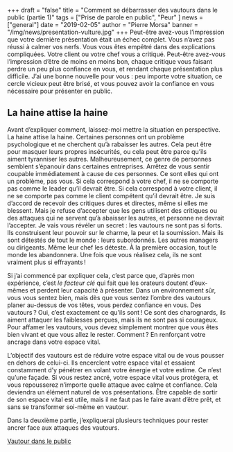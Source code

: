 +++
draft = "false"
title = "Comment se débarrasser des vautours dans le public (partie 1)"
tags = ["Prise de parole en public", "Peur" ]
news = ["general"]
date = "2019-02-05"
author = "Pierre Morsa"
banner = "/img/news/presentation-vulture.jpg"
+++
Peut-être avez-vous l’impression que votre dernière présentation était un échec complet. Vous n’avez pas réussi à calmer vos nerfs. Vous vous êtes empêtré dans des explications compliquées. Votre client ou votre chef vous a critiqué. Peut-être avez-vous l’impression d’être de moins en moins bon, chaque critique vous faisant perdre un peu plus confiance en vous, et rendant chaque présentation plus difficile. J’ai une bonne nouvelle pour vous : peu importe votre situation, ce cercle vicieux peut être brisé, et vous pouvez avoir la confiance en vous nécessaire pour présenter en public.

## La haine attise la haine
Avant d’expliquer comment, laissez-moi mettre la situation en perspective. La haine attise la haine. Certaines personnes ont un problème psychologique et ne cherchent qu’à rabaisser les autres. Cela peut être pour masquer leurs propres insécurités, ou cela peut être parce qu’ils aiment tyranniser les autres. Malheureusement, ce genre de personnes semblent s’épanouir dans certaines entreprises. Arrêtez de vous sentir coupable immédiatement à cause de ces personnes. Ce sont elles qui ont un problème, pas vous. Si cela correspond à votre chef, il ne se comporte pas comme le leader qu’il devrait être. Si cela correspond à votre client, il ne se comporte pas comme le client compétent qu’il devrait être. Je suis d’accord de recevoir des critiques dures et directes, même si elles me blessent. Mais je refuse d’accepter que les gens utilisent des critiques ou des attaques qui ne servent qu’à abaisser les autres, et personne ne devrait l’accepter. Je vais vous révéler un secret : les vautours ne sont pas si forts. Ils construisent leur pouvoir sur le charme, la peur et la soumission. Mais ils sont détestés de tout le monde : leurs subordonnés. Les autres managers ou dirigeants. Même leur chef les déteste. À la première occasion, tout le monde les abandonnera. Une fois que vous réalisez cela, ils ne sont vraiment plus si effrayants !

Si j’ai commencé par expliquer cela, c’est parce que, d’après mon expérience, c’est *le facteur clé* qui fait que les orateurs doutent d’eux-mêmes et perdent leur capacité à présenter. Dans un environnement sûr, vous vous sentez bien, mais dès que vous sentez l’ombre des vautours planer au-dessus de vos têtes, vous perdez confiance en vous. Des vautours ? Oui, c’est exactement ce qu’ils sont ! Ce sont des charognards, ils aiment attaquer les faiblesses perçues, mais ils ne sont pas si courageux. Pour affamer les vautours, vous devez simplement montrer que vous êtes bien vivant et que vous allez le rester. Comment ? En renforçant votre ancrage dans votre espace vital.

L’objectif des vautours est de réduire votre espace vital ou de vous pousser en dehors de celui-ci. Ils encerclent votre espace vital et essaient constamment d’y pénétrer en volant votre énergie et votre estime. Ce n’est qu’une façade. Si vous restez ancré, votre espace vital vous protégera, et vous repousserez n’importe quelle attaque avec calme et confiance. Cela deviendra un élément naturel de vos présentations. Être capable de sortir de son espace vital est utile, mais il ne faut pas le faire avant d’être prêt, et sans se transformer soi-même en vautour.

Dans la deuxième partie, j’expliquerai plusieurs techniques pour rester ancrer face aux attaques des vautours.

[Vautour dans le public](/img/news/presentation-vulture.jpg)